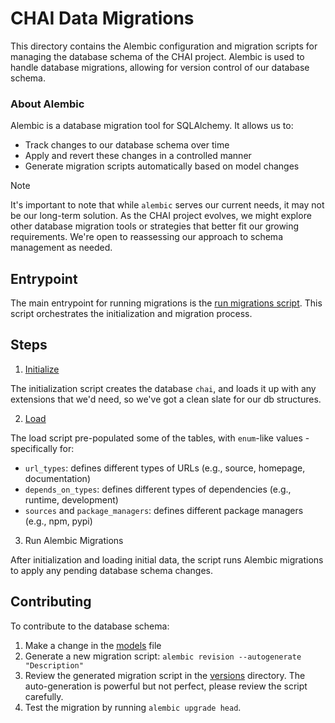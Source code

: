 # CHAI Data Migrations

This directory contains the Alembic configuration and migration scripts for managing the
database schema of the CHAI project. Alembic is used to handle database migrations,
allowing for version control of our database schema.

### About Alembic

Alembic is a database migration tool for SQLAlchemy. It allows us to:

- Track changes to our database schema over time
- Apply and revert these changes in a controlled manner
- Generate migration scripts automatically based on model changes

> [!NOTE]
> It's important to note that while `alembic` serves our current needs, it may not be
> our long-term solution. As the CHAI project evolves, we might explore other database
> migration tools or strategies that better fit our growing requirements. We're open to
> reassessing our approach to schema management as needed.

## Entrypoint

The main entrypoint for running migrations is the
[run migrations script](run_migrations.sh). This script orchestrates the initialization
and migration process.

## Steps

1. [Initialize](init-script.sql)

The initialization script creates the database `chai`, and loads it up with any
extensions that we'd need, so we've got a clean slate for our db structures.

2. [Load](load-values.sql)

The load script pre-populated some of the tables, with `enum`-like values - specifically
for:

- `url_types`: defines different types of URLs (e.g., source, homepage, documentation)
- `depends_on_types`: defines different types of dependencies (e.g., runtime,
  development)
- `sources` and `package_managers`: defines different package managers (e.g., npm, pypi)

3. Run Alembic Migrations

After initialization and loading initial data, the script runs Alembic migrations to apply any pending database schema changes.

## Contributing

To contribute to the database schema:

1. Make a change in the [models](../core/models/__init__.py) file
2. Generate a new migration script: `alembic revision --autogenerate "Description"`
3. Review the generated migration script in the [versions](versions/) directory. The
   auto-generation is powerful but not perfect, please review the script carefully.
4. Test the migration by running `alembic upgrade head`.
